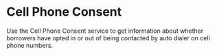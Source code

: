 # Cell Phone Consent

Use the Cell Phone Consent service to get information about whether borrowers have opted in or out of being contacted by auto dialer on cell phone numbers.
